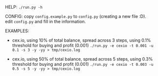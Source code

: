 
HELP:
`./run.py -h`

CONFIG:
copy `config.example.py` to `config.py` (creating a new file :D).  
edit `config.py` and fill in the information.

EXAMPLES:
 - cex.io, using 10% of total balance, spread across 3 steps, using 0.1% threshold for buying and profit (0.001)
`./run.py -e cexio -t 0.001 -u 0.1 -s 3 -y -yy > tmp/cexio.log`

 - cex.io, using 50% of total balance, spread across 5 steps, using 0.3% threshold for buying and profit (0.001)
`./run.py -e cexio -t 0.003 -u 0.5 -s 5 -y -yy > tmp/cexio.log`